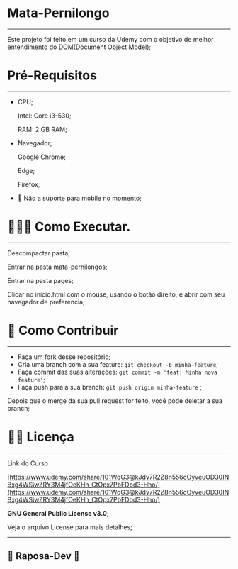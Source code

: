 # Mata-Pernilongo

---

Este projeto foi feito em um curso da Udemy com o objetivo de melhor entendimento do DOM(Document Object Model);

# Pré-Requisitos

---

- CPU;
    
    Intel: Core i3-530; 
    
    RAM: 2 GB RAM;
    
- Navegador;
    
    Google Chrome;
    
    Edge;
    
    Firefox;
    
- 📵 Não a suporte para mobile no momento;

# 🧑🏼‍💻 Como Executar.

---

Descompactar pasta;

Entrar na pasta mata-pernilongos;

Entrar na pasta pages;

Clicar no inicio.html com o mouse, usando o botão direito, e abrir com  seu navegador de preferencia;

# 👾 Como Contribuir

---

- Faça um fork desse repositório;
- Cria uma branch com a sua feature: `git checkout -b minha-feature`;
- Faça commit das suas alterações: `git commit -m 'feat: Minha nova feature'`;
- Faça push para a sua branch: `git push origin minha-feature` ;

Depois que o merge da sua pull request for feito, você pode deletar a sua branch;

# 🧑‍💻 Licença

---

Link do Curso

[https://www.udemy.com/share/101WqG3@kJdv7R2Z8n556cOyveuOD30INBxg4WSiwZRY3M4jfOeKHh_CtOpx7PbFDbd3-Hho/](https://www.udemy.com/share/101WqG3@kJdv7R2Z8n556cOyveuOD30INBxg4WSiwZRY3M4jfOeKHh_CtOpx7PbFDbd3-Hho/)

****GNU General Public License v3.0;****

Veja o arquivo License para mais detalhes;

---

## 🦊 Raposa-Dev 🦊